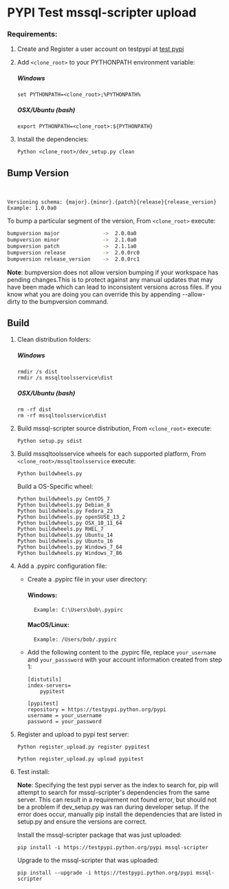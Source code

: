 PYPI Test mssql-scripter upload
========================================

### Requirements:
1. Create and Register a user account on testpypi at [test pypi](https://testpypi.python.org/pypi?%3Aaction=register_form)

2.  Add `<clone_root>` to your PYTHONPATH environment variable:
    ##### Windows
    ```BatchFile
    set PYTHONPATH=<clone_root>;%PYTHONPATH%
    ```
    ##### OSX/Ubuntu (bash)
    ```Shell
    export PYTHONPATH=<clone_root>:${PYTHONPATH}
    ```
3.	Install the dependencies:
    ```Shell
    Python <clone_root>/dev_setup.py clean
    ```


## Bump Version
 

	Versioning schema: {major}.{minor}.{patch}{release}{release_version}	
    Example: 1.0.0a0
To bump a particular segment of the version, From `<clone_root>` execute:

```Bash
bumpversion major              ->  2.0.0a0
bumpversion minor              ->  2.1.0a0
bumpversion patch              ->  2.1.1a0
bumpversion release            ->  2.0.0rc0
bumpversion release_version    ->  2.0.0rc1
```
**Note**: bumpversion does not allow version bumping if your workspace has pending changes.This is to protect against any manual updates that may have been made which can lead to inconsistent versions across files. If you know what you are doing you can override this by appending --allow-dirty to the bumpversion command.
	
## Build
1. Clean distribution folders:

    ##### Windows
      ```Batch
      rmdir /s dist
      rmdir /s mssqltoolsservice\dist
      ```
  
    ##### OSX/Ubuntu (bash)
      ```Shell
      rm -rf dist
      rm -rf mssqltoolsservice\dist
      ```
2. Build mssql-scripter source distribution, From `<clone_root>` execute:
    ```BatchFile
    Python setup.py sdist
    ```

3. Build mssqltoolsservice wheels for each supported platform, From `<clone_root>/mssqltoolsservice` execute:
    ```BatchFile
	Python buildwheels.py
	```

	Build a OS-Specific wheel:
	```BatchFile
    Python buildwheels.py CentOS_7
    Python buildwheels.py Debian_8
    Python buildwheels.py Fedora_23
    Python buildwheels.py openSUSE_13_2
    Python buildwheels.py OSX_10_11_64
    Python buildwheels.py RHEL_7
    Python buildwheels.py Ubuntu_14
    Python buildwheels.py Ubuntu_16
    Python buildwheels.py Windows_7_64
    Python buildwheels.py Windows_7_86
	```
4. Add a .pypirc configuration file:

    - Create a .pypirc file in your user directory:
        #### Windows: 
            Example: C:\Users\bob\.pypirc
		#### MacOS/Linux: 
            Example: /Users/bob/.pypirc
    
    - Add the following content to the .pypirc file, replace `your_username` and `your_passsword` with your account information created from step 1:
        ```BashFile
		[distutils]
		index-servers=
		    pypitest
		 
		[pypitest]
		repository = https://testpypi.python.org/pypi
		username = your_username
		password = your_password
        ```
4. Register and upload to pypi test server:
    
    
    
    ```BatchFile
    Python register_upload.py register pypitest
    ```
    
    ```BatchFile
    Python register_upload.py upload pypitest
    ```

5. Test install:

	**Note**: Specifying the test pypi server as the index to search for, pip will attempt to search for mssql-scripter's dependencies from the same server. This can result in a requirement not found error, but should not be a problem if dev_setup.py was ran during developer setup. If the error does occur, manually pip install the dependencies that are listed in setup.py and ensure the versions are correct.
	
	Install the mssql-scripter package that was just uploaded:
    ```BashFile
	pip install -i https://testpypi.python.org/pypi mssql-scripter
	```

	Upgrade to the mssql-scripter that was uploaded:
	```BashFile
    pip install --upgrade -i https://testpypi.python.org/pypi mssql-scripter
    ```
